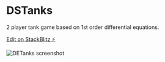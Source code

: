 # DSTanks

2 player tank game based on 1st order differential equations.

[Edit on StackBlitz ⚡️](https://stackblitz.com/edit/github-98m8ts-s7u5ia)

![DETanks screenshot](https://user-images.githubusercontent.com/18632281/221597077-a401156e-9b5a-4d0d-95ba-cb469058967d.png)

